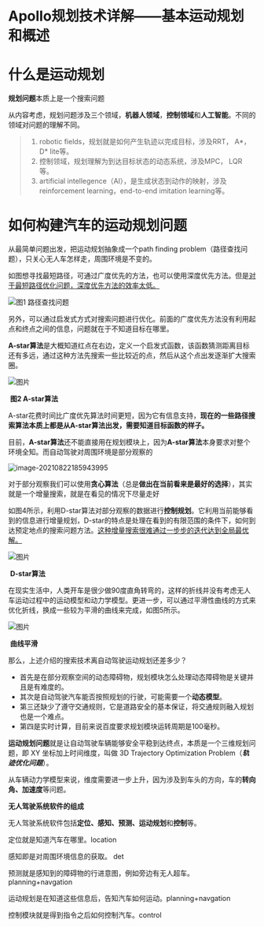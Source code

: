 # Apollo规划技术详解——基本运动规划和概述

# 什么是运动规划

**规划问题**本质上是一个搜索问题

从内容考虑，规划问题涉及三个领域，**机器人领域**，**控制领域**和**人工智能**。不同的领域对问题的理解不同。



> 1. robotic fields，规划就是如何产生轨迹以完成目标，涉及RRT， A*，D* lite等。
> 2. 控制领域，规划理解为到达目标状态的动态系统，涉及MPC， LQR等。
> 3. artificial intellegence（AI），是生成状态到动作的映射，涉及reinforcement  learning，end-to-end imitation learning等。

# 如何构建汽车的运动规划问题

从最简单问题出发，把运动规划抽象成一个path finding problem（路径查找问题），只关心无人车怎样走，周围环境是不变的。

如图想寻找最短路径，可通过广度优先的方法，也可以使用深度优先方法。但是<u>对于最短路径优化问题，深度优先方法的效率太低。</u>

![**图1 路径查找问题**](C:\Users\HW\AppData\Roaming\Typora\typora-user-images\image-20210822171154271.png)



另外，可以通过启发式方式对搜索问题进行优化。前面的广度优先方法没有利用起点和终点之间的信息，问题就在于不知道目标在哪里。

**A-star算法**是大概知道红点在右边，定义一个启发式函数，该函数猜测距离目标还有多远，通过这种方法先搜索一些比较近的点，然后从这个点出发逐渐扩大搜索圈。



![图片](https://mmbiz.qpic.cn/mmbiz_png/Lic3WIjno4gzO9sR5svZ3ncFXHwGZKUvbOBB5FHGSKicRCSVCfMwVDAPMvIAKXbicJwNC8IeGJDC99en8rbiaCgjdw/640?wx_fmt=png&tp=webp&wxfrom=5&wx_lazy=1&wx_co=1)

​																			**图2 A-star算法**

A-star花费时间比广度优先算法时间更短，因为它有信息支持，**现在的一些路径搜索算法本质上都是从A-star算法出发，需要知道目标函数的样子。**

目前，**A-star算法**还不能直接用在规划模块上，因为**A-star算法**本身要求对整个环境全知。而自动驾驶对周围环境是部分观察的

![image-20210822185943995](C:\Users\HW\AppData\Roaming\Typora\typora-user-images\image-20210822185943995.png)

对于部分观察我们可以使用**贪心算法**（总是**做出在当前看来是最好的选择**），其实就是一个增量搜索，就是在看见的情况下尽量走好

如图4所示，利用D-star算法对部分观察的数据进行**控制规划**。它利用当前能够看到的信息进行增量规划，D-star的特点是处理在看到的有限范围的条件下，如何到达预定地点的搜索问题方法。<u>这种增量搜索很难通过一步步的迭代达到全局最优解。</u>



![图片](https://mmbiz.qpic.cn/mmbiz_png/Lic3WIjno4gzO9sR5svZ3ncFXHwGZKUvbpNoflv1158mV7v0NJYaJ8QdvJYEpIzBHKickMJoXaLhRfoBRs4y4s4A/640?wx_fmt=png&tp=webp&wxfrom=5&wx_lazy=1&wx_co=1)

​																			**D-star算法**

在现实生活中，人类开车是很少做90度直角转弯的，这样的折线并没有考虑无人车运动过程中的运动模型和动力学模型。更进一步，可以通过平滑性曲线的方式来优化折线，换成一些较为平滑的曲线来完成，如图5所示。



![图片](https://mmbiz.qpic.cn/mmbiz_png/Lic3WIjno4gzO9sR5svZ3ncFXHwGZKUvbYbLibWibofpB74AaBd38iaVuKUJ994NbnROgjr0x1nvib2f2tm8M6Y8dzw/640?wx_fmt=png&tp=webp&wxfrom=5&wx_lazy=1&wx_co=1)

​																						**曲线平滑**

那么，上述介绍的搜索技术离自动驾驶运动规划还差多少？

- 首先是在部分观察空间的动态障碍物，规划模块怎么处理动态障碍物是关键并且是有难度的。
- 其次是自动驾驶汽车能否按照规划的行驶，可能需要一个**动态模型**。
- 第三还缺少了遵守交通规则，它是道路安全的基本保证，将交通规则融入规划也是一个难点。
- 第四是实时计算，目前来说百度要求规划模块运转周期是100毫秒。

**运动规划问题**就是让自动驾驶车辆能够安全平稳到达终点，本质是一个三维规划问题，即 XY 坐标加上时间维度，叫做 3D Trajectory Optimization Problem（***轨迹优化问题***）。

从车辆动力学模型来说，维度需要进一步上升，因为涉及到车头的方向，车的**转向角、加速度**等问题。



 **无人驾驶系统软件的组成**

无人驾驶系统软件包括**定位、感知、预测、运动规划**和**控制**等。

定位就是知道汽车在哪里。location

感知即是对周围环境信息的获取。 det

预测就是感知到的障碍物的行进意图，例如旁边有无人超车。 planning+navgation

运动规划是在知道这些信息后，告知汽车如何运动。planning+navgation

控制模块就是得到指令之后如何控制汽车。control

